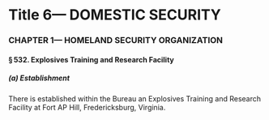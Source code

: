 
# Title 6— DOMESTIC SECURITY
### CHAPTER 1— HOMELAND SECURITY ORGANIZATION
#### § 532. Explosives Training and Research Facility
##### (a) Establishment

There is established within the Bureau an Explosives Training and Research Facility at Fort AP Hill, Fredericksburg, Virginia.
